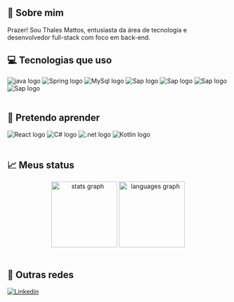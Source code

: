 ## 🚀 Sobre mim
Prazer! Sou Thales Mattos, entusiasta da área de tecnologia e desenvolvedor full-stack com foco em back-end.

## 💻 Tecnologias que uso
<div align="left">
<img src="https://img.shields.io/badge/Java-ED8B00?style=for-the-badge&logo=openjdk&logoColor=white" alt="java logo" />
<img src="https://img.shields.io/badge/Spring-6DB33F?style=for-the-badge&logo=spring&logoColor=white" alt="Spring logo" />
<img src="https://img.shields.io/badge/MySQL-005C84?style=for-the-badge&logo=mysql&logoColor=white" alt="MySql logo" />
<img src="https://img.shields.io/badge/SAP-0FAAFF?style=for-the-badge&logo=sap&logoColor=white" alt="Sap logo" />
<img src="https://img.shields.io/badge/JavaScript-F7DF1E?style=for-the-badge&logo=javascript&logoColor=black" alt="Sap logo" />
<img src="https://img.shields.io/badge/HTML5-E34F26?style=for-the-badge&logo=html5&logoColor=white" alt="Sap logo" />
<img src="https://img.shields.io/badge/CSS3-1572B6?style=for-the-badge&logo=css3&logoColor=white" alt="Sap logo" />
</div><br>

## 📝 Pretendo aprender
<div align="left">
<img src="https://img.shields.io/badge/React-20232A?style=for-the-badge&logo=react&logoColor=61DAFB" alt="React logo" />
<img src="https://img.shields.io/badge/C%23-239120?style=for-the-badge&logo=c-sharp&logoColor=white" alt="C# logo" />
<img src="https://img.shields.io/badge/.NET-5C2D91?style=for-the-badge&logo=.net&logoColor=white" alt=".net logo" />
<img src="https://img.shields.io/badge/Kotlin-0095D5?&style=for-the-badge&logo=kotlin&logoColor=white" alt="Kotlin logo" />
</div><br>

## 📈 Meus status
<div align="center">
  <img src="https://github-readme-stats.vercel.app/api?username=ThalesMattos&show_icons=true&theme=onedark" height="150" alt="stats graph"  />
  <img src="https://github-readme-stats.vercel.app/api/top-langs?username=ThalesMattos&locale=en&hide_title=false&layout=compact&card_width=320&langs_count=6&theme=codeSTACKr&hide_border=true&order=2" height="150" alt="languages graph"  />
</div>
<br>

## 📲 Outras redes

[![Linkedin](https://img.shields.io/badge/LinkedIn-0077B5?style=for-the-badge&logo=linkedin&logoColor=white)](https://www.linkedin.com/in/thalesedu/)
